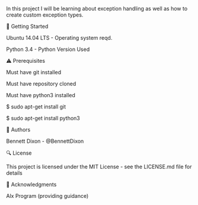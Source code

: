 In this project I will be learning about exception handling as well as how to create custom exception types.



🏃 Getting Started

Ubuntu 14.04 LTS - Operating system reqd.



Python 3.4 - Python Version Used



⚠️ Prerequisites

Must have git installed



Must have repository cloned



Must have python3 installed



$ sudo apt-get install git

$ sudo apt-get install python3

📘 Authors

Bennett Dixon - @BennettDixon

🔍 License

This project is licensed under the MIT License - see the LICENSE.md file for details



📣 Acknowledgments

Alx Program (providing guidance)
